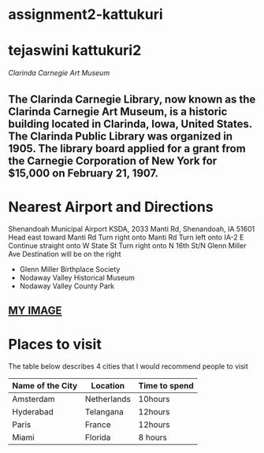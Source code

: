 # assignment2-kattukuri
# tejaswini kattukuri2
###### Clarinda Carnegie Art Museum
The Clarinda Carnegie Library, now known as **the Clarinda Carnegie Art Museum**, is a historic building located in Clarinda, Iowa, United States. The Clarinda Public Library was organized in 1905. The library board applied for a grant from the **Carnegie Corporation of New York for $15,000** on February 21, 1907.
---
# Nearest Airport and Directions
Shenandoah Municipal Airport KSDA, 2033 Manti Rd, Shenandoah, IA 51601
 Head east toward Manti Rd
 Turn right onto Manti Rd
 Turn left onto IA-2 E
 Continue straight onto W State St
 Turn right onto N 16th St/N Glenn Miller Ave
 Destination will be on the right

* Glenn Miller Birthplace Society
* Nodaway Valley Historical Museum
* Nodaway Valley County Park

[MY IMAGE](TEJ.jpeg)
---
# Places to visit
The table below describes 4 cities that I would recommend people to visit

|  Name of the City  |  Location  |  Time to spend  |
|--------------------|------------|-----------------|
|  Amsterdam         |Netherlands |  10hours        |
|  Hyderabad         |Telangana   | 12hours         |
|  Paris             |France      | 12hours         |
|  Miami             |Florida     | 8 hours         |